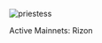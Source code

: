 ![priestess](https://user-images.githubusercontent.com/71547138/164959687-e298c747-1f38-447f-a3b3-8fe1a4bf15f7.jpg)


Active Mainnets:
Rizon
